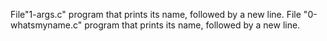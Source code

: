 File"1-args.c" program that prints its name, followed by a new line.
File "0-whatsmyname.c" program that prints its name, followed by a new line.
